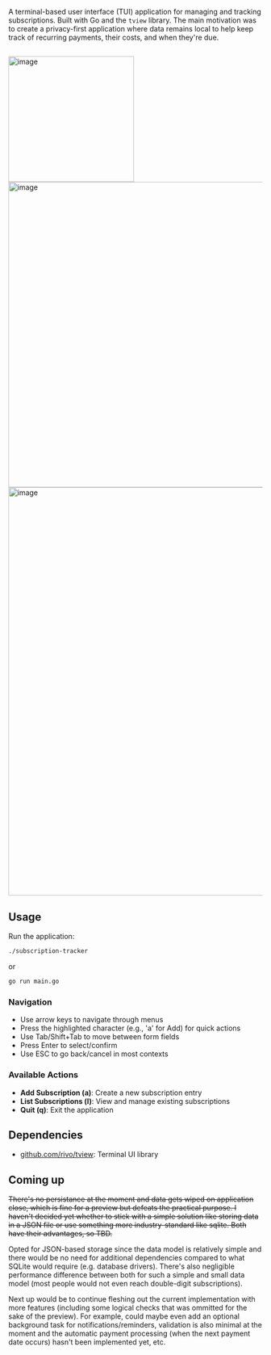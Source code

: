A terminal-based user interface (TUI) application for managing and tracking subscriptions. Built with Go and the `tview` library. The main motivation was to create a privacy-first application where data remains local to help keep track of recurring payments, their costs, and when they're due.

## 
<img width="249" alt="image" src="https://github.com/user-attachments/assets/2a6e646f-76d6-409d-af89-c0c43638ec79" />
<img width="605" alt="image" src="https://github.com/user-attachments/assets/0b8b185f-ae3e-4c1f-a21e-a7f87056a48b" />
<img width="809" alt="image" src="https://github.com/user-attachments/assets/f1c19972-7df2-41ad-a580-4716d62d9a0f" />


## Usage

Run the application:
```bash
./subscription-tracker
```
or
```bash
go run main.go
```

### Navigation

- Use arrow keys to navigate through menus
- Press the highlighted character (e.g., 'a' for Add) for quick actions
- Use Tab/Shift+Tab to move between form fields
- Press Enter to select/confirm
- Use ESC to go back/cancel in most contexts

### Available Actions

- **Add Subscription (a)**: Create a new subscription entry
- **List Subscriptions (l)**: View and manage existing subscriptions
- **Quit (q)**: Exit the application

## Dependencies

- [github.com/rivo/tview](https://github.com/rivo/tview): Terminal UI library

## Coming up
~~There's no persistance at the moment and data gets wiped on application close, which is fine for a preview but defeats the practical purpose. I haven't decided yet whether to stick with a simple solution like storing data in a JSON file or use something more industry-standard like sqlite. Both have their advantages, so TBD.~~ 

Opted for JSON-based storage since the data model is relatively simple and there would be no need for additional dependencies compared to what SQLite would require (e.g. database drivers). There's also negligible performance difference between both for such a simple and small data model (most people would not even reach double-digit subscriptions).

Next up would be to continue fleshing out the current implementation with more features (including some logical checks that was ommitted for the sake of the preview). For example, could maybe even add an optional background task for notifications/reminders, validation is also minimal at the moment and the automatic payment processing (when the next payment date occurs) hasn't been implemented yet, etc.
